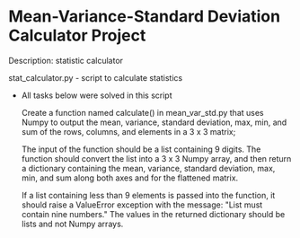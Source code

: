 # Mean-Variance-Standard Deviation Calculator Project
Description: statistic calculator

stat_calculator.py - script to calculate statistics

* All tasks below were solved in this script
  
  Create a function named calculate() in mean_var_std.py that uses Numpy to output the mean, variance, standard deviation, max, min, and sum of the rows, columns, and elements in a 3 x 3 matrix;
  
  The input of the function should be a list containing 9 digits. The function should convert the list into a 3 x 3 Numpy array, and then return a dictionary containing the mean, variance, standard deviation, max, min, and sum along both axes and for the flattened matrix.
  
  If a list containing less than 9 elements is passed into the function, it should raise a ValueError exception with the message: "List must contain nine numbers." The values in the returned dictionary should be lists and not Numpy arrays.
